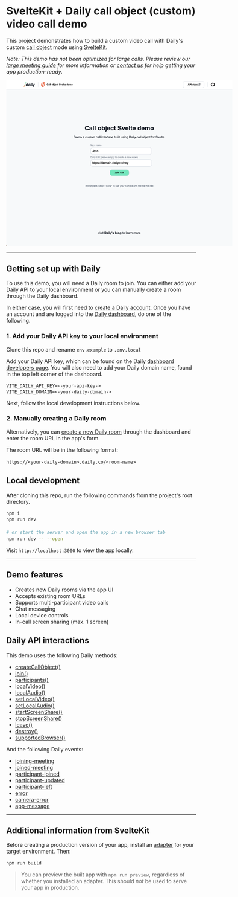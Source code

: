 # SvelteKit + Daily call object (custom) video call demo

This project demonstrates how to build a custom video call with Daily's custom [call object](https://docs.staging.daily.co/call-object) mode using [SvelteKit](https://kit.svelte.dev/).

_Note: This demo has not been optimized for large calls. Please review our [large meeting guide](https://docs.daily.co/guides/how-daily-works/scaling-applications-to-support-large-calls) for more information or [contact us](https://www.daily.co/contact/support) for help getting your app production-ready._

<img src="home.png" alt="Demo home screen" style="max-width:600px;">

---

## Getting set up with Daily

To use this demo, you will need a Daily room to join. You can either add your Daily API to your local environment or you can manually create a room through the Daily dashboard.

In either case, you will first need to [create a Daily account](https://dashboard.daily.co/signup). Once you have an account and are logged into the [Daily dashboard](https://dashboard.daily.co), do one of the following.

### 1. Add your Daily API key to your local environment

Clone this repo and rename `env.example` to `.env.local`

Add your Daily API key, which can be found on the Daily [dashboard developers page](https://dashboard.daily.co/developers). You will also need to add your Daily domain name, found in the top left corner of the dashboard.

```
VITE_DAILY_API_KEY=<-your-api-key->
VITE_DAILY_DOMAIN=<-your-daily-domain->
```

Next, follow the local development instructions below.

### 2. Manually creating a Daily room

Alternatively, you can [create a new Daily room](https://dashboard.daily.co/rooms/create) through the dashboard and enter the room URL in the app's form.

The room URL will be in the following format:

`https://<your-daily-domain>.daily.co/<room-name>`

## Local development

After cloning this repo, run the following commands from the project's root directory.

```bash
npm i
npm run dev

# or start the server and open the app in a new browser tab
npm run dev -- --open
```

Visit `http://localhost:3000` to view the app locally.

---

## Demo features

- Creates new Daily rooms via the app UI
- Accepts existing room URLs
- Supports multi-participant video calls
- Chat messaging
- Local device controls
- In-call screen sharing (max. 1 screen)

## Daily API interactions

This demo uses the following Daily methods:

- [createCallObject()](https://docs.daily.co/reference/daily-js/factory-methods/create-call-object)
- [join()](https://docs.daily.co/reference/daily-js/instance-methods/join)
- [participants()](https://docs.daily.co/reference/daily-js/instance-methods/participants)
- [localVideo()](https://docs.daily.co/reference/daily-js/instance-methods/local-video)
- [localAudio()](https://docs.daily.co/reference/daily-js/instance-methods/local-audio)
- [setLocalVideo()](https://docs.daily.co/reference/daily-js/instance-methods/set-local-video)
- [setLocalAudio()](https://docs.daily.co/reference/daily-js/instance-methods/set-local-audio)
- [startScreenShare()](https://docs.daily.co/reference/daily-js/instance-methods/start-screen-share)
- [stopScreenShare()](https://docs.daily.co/reference/daily-js/instance-methods/stop-screen-share)
- [leave()](https://docs.daily.co/reference/daily-js/instance-methods/leave)
- [destroy()](https://docs.daily.co/reference/daily-js/instance-methods/destroy)
- [supportedBrowser()](https://docs.daily.co/reference/daily-js/static-methods/supported-browser#main)

And the following Daily events:

- [joining-meeting](https://docs.daily.co/reference/daily-js/events/meeting-events#joining-meeting)
- [joined-meeting](https://docs.daily.co/reference/daily-js/events/meeting-events#joined-meeting)
- [participant-joined](https://docs.daily.co/reference/daily-js/events/participant-events#participant-joined)
- [participant-updated](https://docs.daily.co/reference/daily-js/events/participant-events#participant-updated)
- [participant-left](https://docs.daily.co/reference/daily-js/events/participant-events#participant-left)
- [error](https://docs.daily.co/reference/daily-js/events/meeting-events#error)
- [camera-error](https://docs.daily.co/reference/daily-js/events/meeting-events#camera-error)
- [app-message](https://docs.daily.co/reference/daily-js/events/participant-events#app-message)

---

## Additional information from SvelteKit

Before creating a production version of your app, install an [adapter](https://kit.svelte.dev/docs#adapters) for your target environment. Then:

```bash
npm run build
```

> You can preview the built app with `npm run preview`, regardless of whether you installed an adapter. This should _not_ be used to serve your app in production.
